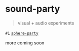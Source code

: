 # sound-party

> visual + audio experiments

`#1` [`sphere-party`](https://sphere-party.surge.sh/)

more coming soon
